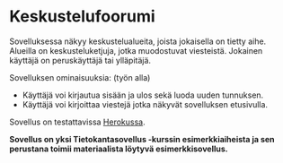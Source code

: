 # Keskustelufoorumi

Sovelluksessa näkyy keskustelualueita, joista jokaisella on tietty aihe. Alueilla on keskusteluketjuja, jotka muodostuvat viesteistä. Jokainen käyttäjä on peruskäyttäjä tai ylläpitäjä.

Sovelluksen ominaisuuksia: (työn alla)
- Käyttäjä voi kirjautua sisään ja ulos sekä luoda uuden tunnuksen.
- Käyttäjä voi kirjoittaa viestejä jotka näkyvät sovelluksen etusivulla.

Sovellus on testattavissa [Herokussa](https://tsoha-8chain.herokuapp.com/).

**Sovellus on yksi Tietokantasovellus -kurssin esimerkkiaiheista ja sen perustana toimii materiaalista löytyvä esimerkkisovellus.**
